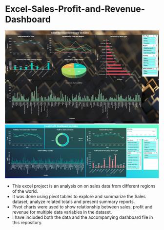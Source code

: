 # Excel-Sales-Profit-and-Revenue-Dashboard

![Screenshot](https://github.com/PKPrasantaBehera/Excel-Sales-Profit-and-Revenue-Dashboard/blob/3c414b168d88e744f92b3f9370d16f3906a40baa/excel%20sales%20revenue.png)
![Screenshot](https://github.com/PKPrasantaBehera/Excel-Sales-Profit-and-Revenue-Dashboard/blob/3c414b168d88e744f92b3f9370d16f3906a40baa/excel%20profit%20dashboard.png)

- This excel project is an analysis on on sales data from different regions of the world.
- It was done using pivot tables to explore and summarize the Sales dataset, analyze related totals and present summary reports.
- Pivot charts were used to show relationship between sales, profit and revenue for multiple data variables in the dataset.
- I have included both the data and the accompanying dashboard file in this repository.

